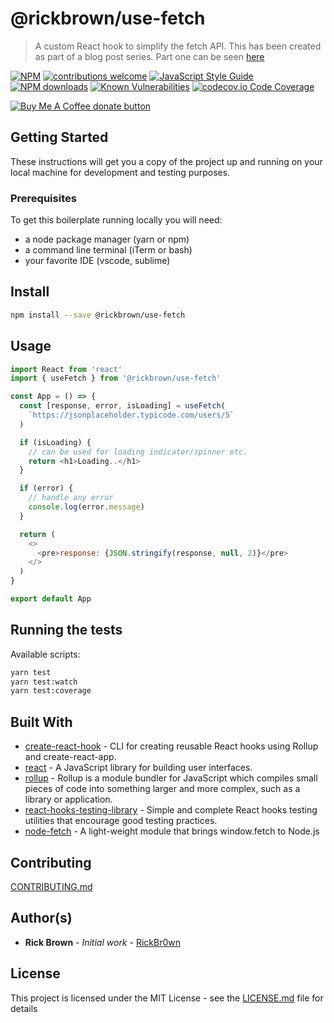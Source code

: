 # @rickbrown/use-fetch

> A custom React hook to simplify the fetch API. This has been created as part of a blog post series. Part one can be seen [here](https://www.self-taught-and-fraught.com/react/use-fetch/)

[![NPM](https://img.shields.io/npm/v/@rickbrown/use-fetch.svg)](https://www.npmjs.com/package/@rickbrown/use-fetch) [![contributions welcome](https://img.shields.io/badge/contributions-welcome-brightgreen.svg?style=flat)]() [![JavaScript Style Guide](https://img.shields.io/badge/code_style-standard-brightgreen.svg)](https://standardjs.com) <span class="badge-npmdownloads"><a href="https://api.npmjs.org/downloads/point/last-month/@rickbrown/use-fetch" title="View this project on NPM"><img src="https://img.shields.io/npm/dm/badges.svg" alt="NPM downloads" /></a></span> [![Known Vulnerabilities](https://snyk.io/test/github/dwyl/hapi-auth-jwt2/badge.svg?targetFile=package.json)](https://github.com/RickBr0wn/use-fetch?targetFile=package.json) [![codecov.io Code Coverage](https://img.shields.io/codecov/c/github/dwyl/hapi-auth-jwt2.svg?maxAge=2592000)](https://github.com/RickBr0wn/use-fetch?branch=master)

<span class="badge-buymeacoffee"><a href="https://www.buymeacoffee.com/RickBrown" title="Donate to this project using Buy Me A Coffee"><img src="https://img.shields.io/badge/buy%20me%20a%20coffee-donate-yellow.svg" alt="Buy Me A Coffee donate button" /></a></span>

## Getting Started

These instructions will get you a copy of the project up and running on your local machine for development and testing purposes.

### Prerequisites

To get this boilerplate running locally you will need:

- a node package manager (yarn or npm)
- a command line terminal (iTerm or bash)
- your favorite IDE (vscode, sublime)

## Install

```bash
npm install --save @rickbrown/use-fetch
```

## Usage

```js
import React from 'react'
import { useFetch } from '@rickbrown/use-fetch'

const App = () => {
  const [response, error, isLoading] = useFetch(
    `https://jsonplaceholder.typicode.com/users/5`
  )

  if (isLoading) {
    // can be used for loading indicator/spinner etc.
    return <h1>Loading..</h1>
  }

  if (error) {
    // handle any error
    console.log(error.message)
  }

  return (
    <>
      <pre>response: {JSON.stringify(response, null, 2)}</pre>
    </>
  )
}

export default App
```

## Running the tests

Available scripts:

```bash
yarn test
yarn test:watch
yarn test:coverage
```

## Built With

- [create-react-hook](https://github.com/hermanya/create-react-hook) - CLI for creating reusable React hooks using Rollup and create-react-app.
- [react](https://reactjs.org/docs/getting-started.html) - A JavaScript library for building user interfaces.
- [rollup](https://rollupjs.org/guide/en/) - Rollup is a module bundler for JavaScript which compiles small pieces of code into something larger and more complex, such as a library or application.
- [react-hooks-testing-library](https://react-hooks-testing-library.com) - Simple and complete React hooks testing utilities that encourage good testing practices.
- [node-fetch](https://www.npmjs.com/package/node-fetch) - A light-weight module that brings window.fetch to Node.js

## Contributing

[CONTRIBUTING.md](/CONTRIBUTING.md)

## Author(s)

- **Rick Brown** - _Initial work_ - [RickBr0wn](https://github.com/RickBr0wn)

## License

This project is licensed under the MIT License - see the [LICENSE.md](<[LICENSE.md](https://gist.github.com/RickBr0wn/5f95ee6118bb32034e2b94acbd88a99d)>) file for details

